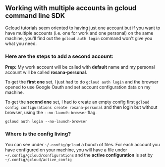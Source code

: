## Working with multiple accounts in gcloud command line SDK ##

Gcloud tutorials seem oriented to having just one account but if you want to have multiple accounts (i.e. one for work and one personal) on the same machine, you'll find out the `gcloud auth login` command won't give you what you need. 

### Here are the steps to add a second account:

**Prep:** My work account will be called with <b>default</b> name and my personal account will be called <b>rosana-personal</b>.

To get the **first one** set, I just had to do `gcloud auth login` and the browser opened to use Google Oauth and set account configuration data on my machine.

To get the **second one** set, I had to create an empty config first `gcloud config configurations create rosana-personal` and then login but without browser, using the `--no-launch-browser` flag.

```
gcloud auth login --no-launch-browser
```


### Where is the config living?

You can see under `~/.config/gcloud` a bunch of files. For each account you have configured on your machine, you will have a file under `~/.config/gcloud/configurations` and the <b>active configuration</b> is set by `~/.config/gcloud/active_config`


